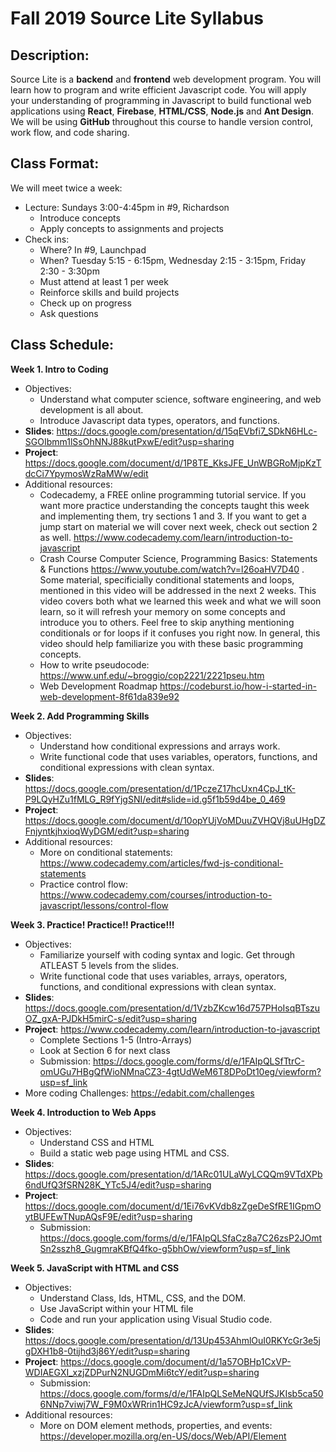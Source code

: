 # Fall 2019 Source Lite Syllabus
 
## Description:
Source Lite is a **backend** and **frontend** web development program. You will learn how to program and write efficient Javascript code. You will apply your understanding of programming in Javascript to build functional web applications using **React**, **Firebase**, **HTML/CSS**, **Node.js** and **Ant Design**. We will be using **GitHub** throughout this course to handle version control, work flow, and code sharing. 
 
## Class Format:
We will meet twice a week:
* Lecture: Sundays 3:00-4:45pm in #9, Richardson
  * Introduce concepts
  * Apply concepts to assignments and projects
* Check ins: 
  * Where? In #9, Launchpad
  * When? Tuesday 5:15 - 6:15pm, Wednesday 2:15 - 3:15pm, Friday 2:30 - 3:30pm
  * Must attend at least 1 per week
  * Reinforce skills and build projects
  * Check up on progress
  * Ask questions
 
## Class Schedule:

**Week 1. Intro to Coding**  
  * Objectives: 
    * Understand what computer science, software engineering, and web development is all about. 
    * Introduce Javascript data types, operators, and functions. 
  * **Slides**: https://docs.google.com/presentation/d/15qEVbfi7_SDkN6HLc-SGOIbmm1lSsOhNNJ88kutPxwE/edit?usp=sharing
  * **Project**: https://docs.google.com/document/d/1P8TE_KksJFE_UnWBGRoMjpKzTdcCi7YpymosWzRaMWw/edit
  * Additional resources:
    * Codecademy, a FREE online programming tutorial service. If you want more practice understanding the concepts taught this week and implementing them, try sections 1 and 3. If you want to get a jump start on material we will cover next week, check out section 2 as well. https://www.codecademy.com/learn/introduction-to-javascript
    * Crash Course Computer Science, Programming Basics: Statements & Functions https://www.youtube.com/watch?v=l26oaHV7D40 . Some material, specificially conditional statements and loops, mentioned in this video will be addressed in the next 2 weeks. This video covers both what we learned this week and what we will soon learn, so it will refresh your memory on some concepts and introduce you to others. Feel free to skip anything mentioning conditionals or for loops if it confuses you right now. In general, this video should help familiarize you with these basic programming concepts.
    * How to write pseudocode: https://www.unf.edu/~broggio/cop2221/2221pseu.htm
    * Web Development Roadmap https://codeburst.io/how-i-started-in-web-development-8f61da839e92
    
**Week 2. Add Programming Skills**  
  * Objectives: 
    * Understand how conditional expressions and arrays work.
    * Write functional code that uses variables, operators, functions, and conditional expressions with clean syntax.
  * **Slides**: https://docs.google.com/presentation/d/1PczeZ17hcUxn4CpJ_tK-P9LQyHZu1fMLG_R9fYjgSNI/edit#slide=id.g5f1b59d4be_0_469
  * **Project**: https://docs.google.com/document/d/10opYUjVoMDuuZVHQVj8uUHgDZFnjyntkjhxioqWyDGM/edit?usp=sharing
  * Additional resources:
    * More on conditional statements: https://www.codecademy.com/articles/fwd-js-conditional-statements
    * Practice control flow: https://www.codecademy.com/courses/introduction-to-javascript/lessons/control-flow
    
**Week 3. Practice! Practice!! Practice!!!**  
  * Objectives: 
    * Familiarize yourself with coding syntax and logic. Get through ATLEAST 5 levels from the slides.
    * Write functional code that uses variables, arrays, operators, functions, and conditional expressions with clean syntax.
  * **Slides**: https://docs.google.com/presentation/d/1VzbZKcw16d757PHoIsqBTszuOZ_gxA-PJDkH5mirC-s/edit?usp=sharing
  * **Project**: https://www.codecademy.com/learn/introduction-to-javascript
    * Complete Sections 1-5 (Intro-Arrays)
    * Look at Section 6 for next class
    * Submission: https://docs.google.com/forms/d/e/1FAIpQLSfTtrC-omUGu7HBgQfWioNMnaCZ3-4gtUdWeM6T8DPoDt10eg/viewform?usp=sf_link
  * More coding Challenges: https://edabit.com/challenges
    
 **Week 4. Introduction to Web Apps**  
  * Objectives: 
    * Understand CSS and HTML
    * Build a static web page using HTML and CSS.
  * **Slides**: https://docs.google.com/presentation/d/1ARc01ULaWyLCQQm9VTdXPb6ndUfQ3fSRN28K_YTc5J4/edit?usp=sharing
  * **Project**: https://docs.google.com/document/d/1Ei76vKVdb8zZgeDeSfRE1IGpmOytBUFEwTNupAQsF9E/edit?usp=sharing
    * Submission: https://docs.google.com/forms/d/e/1FAIpQLSfaCz8a7C26zsP2JOmtSn2sszh8_GugmraKBfQ4fko-g5bhOw/viewform?usp=sf_link
    
 **Week 5. JavaScript with HTML and CSS**  
  * Objectives: 
    * Understand Class, Ids, HTML, CSS, and the DOM.
    * Use JavaScript within your HTML file
    * Code and run your application using Visual Studio code.
  * **Slides**: https://docs.google.com/presentation/d/13Up453AhmlOuI0RKYcGr3e5jgDXH1b8-0tijhd3j86Y/edit?usp=sharing
  * **Project**: https://docs.google.com/document/d/1a57OBHp1CxVP-WDIAEGXI_xzjZDPurN2NUGDmMi6tcY/edit?usp=sharing
    * Submission: https://docs.google.com/forms/d/e/1FAIpQLSeMeNQUfSJKIsb5ca506NNp7viwj7W_F9M0xWRrin1HC9zJcA/viewform?usp=sf_link
  * Additional resources: 
    * More on DOM element methods, properties, and events: https://developer.mozilla.org/en-US/docs/Web/API/Element


 
 
 
